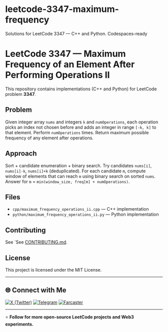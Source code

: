 # leetcode-3347-maximum-frequency
Solutions for LeetCode 3347 — C++ and Python. Codespaces-ready
# LeetCode 3347 — Maximum Frequency of an Element After Performing Operations II


This repository contains implementations (C++ and Python) for LeetCode problem **3347**.


## Problem
Given integer array `nums` and integers `k` and `numOperations`, each operation picks an index not chosen before and adds an integer in range `[-k, k]` to that element. Perform `numOperations` times. Return maximum possible frequency of any element after operations.


## Approach
Sort + candidate enumeration + binary search.
Try candidates `nums[i]`, `nums[i]-k`, `nums[i]+k` (deduplicated). For each candidate `m`, compute window of elements that can reach `m` using binary search on sorted `nums`. Answer for `m` = `min(window_size, freq[m] + numOperations)`.


## Files
- `cpp/maximum_frequency_operations_ii.cpp` — C++ implementation
- `python/maximum_frequency_operations_ii.py` — Python implementation


## Contributing
See `See [CONTRIBUTING.md](./CONTRIBUTING.md).


## License
This project is licensed under the MIT License.

---

## 🌐 Connect with Me

[![X (Twitter)](https://img.shields.io/badge/X_(Twitter)-000000?style=for-the-badge&logo=x&logoColor=white)](https://x.com/fauznahl_)
[![Telegram](https://img.shields.io/badge/Telegram-2CA5E0?style=for-the-badge&logo=telegram&logoColor=white)](https://t.me/cruzlvo)
[![Farcaster](https://img.shields.io/badge/Farcaster-6A00FF?style=for-the-badge&logo=farcaster&logoColor=white)](https://warpcast.com/cruzlv)

---

⭐ **Follow for more open-source LeetCode projects and Web3 experiments.**

